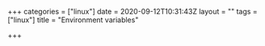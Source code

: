 +++
categories = ["linux"]
date = 2020-09-12T10:31:43Z
layout = ""
tags = ["linux"]
title = "Environment variables"

+++
